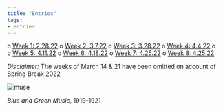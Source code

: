 ```yaml
---
title: "Entries"
tags:
- entries
---
```



o [Week 1: 2.28.22](/notes/vault/Week1.md)
o [Week 2: 3.7.22](/notes/vault/Week2.md)
o [Week 3: 3.28.22](/notes/vault/Week3.md)
o [Week 4: 4.4.22](/notes/vault/Week4.md)
o  
o [Week 5: 4.11.22](/notes/vault/Week5.md)
o [Week 6: 4.18.22](/notes/vault/Week6.md)
o [Week 7: 4.25.22](/notes/vault/Week7.md)
o [Week 8: 4.25.22](/notes/vault/Week8.md)


*Disclaimer:* The weeks of March 14 & 21 have been omitted on account of Spring Break 2022

![muse](https://sepulchralsimian.github.io/quartz/notes/images/muse.png)

*Blue and Green Music*, 1919-1921


